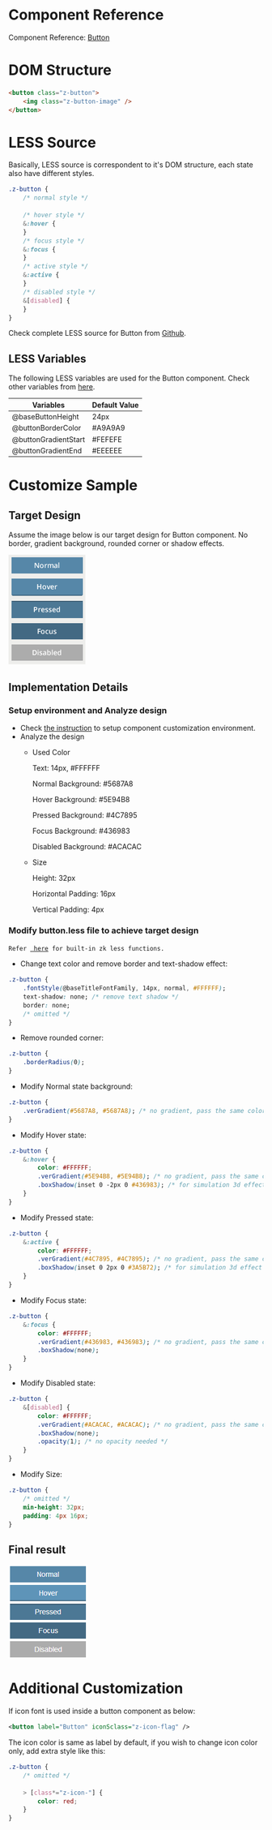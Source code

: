 # Component Reference

Component Reference: [ Button]({{site.baseurl}}/zk_component_ref/button)

# DOM Structure

```html
<button class="z-button">
    <img class="z-button-image" />
</button>
```

# LESS Source

Basically, LESS source is correspondent to it's DOM structure, each
state also have different styles.

```css
.z-button {
    /* normal style */

    /* hover style */
    &:hover {
    }
    /* focus style */
    &:focus {
    }
    /* active style */
    &:active {
    }
    /* disabled style */
    &[disabled] {
    }
}
```

Check complete LESS source for Button from
[Github](http://github.com/zkoss/zk/blob/master/zul/src/archive/web/js/zul/wgt/less/button.less).

## LESS Variables

The following LESS variables are used for the Button component. Check
other variables from [ here](/zk_style_customization_guide/zk_less_variables).

| Variables            | Default Value |
|----------------------|---------------|
| @baseButtonHeight    | 24px          |
| @buttonBorderColor   | \#A9A9A9      |
| @buttonGradientStart | \#FEFEFE      |
| @buttonGradientEnd   | \#EEEEEE      |

# Customize Sample

## Target Design

Assume the image below is our target design for Button component. No
border, gradient background, rounded corner or shadow effects.

![](images/styleguide-button-design.png)

## Implementation Details

### Setup environment and Analyze design

- Check [ the instruction](/zk_style_customization_guide/customize_component)
  to setup component customization environment.
- Analyze the design
  - Used Color
      
    Text: 14px, \#FFFFFF

    Normal Background: \#5687A8

    Hover Background: \#5E94B8

    Pressed Background: \#4C7895

    Focus Background: \#436983

    Disabled Background: \#ACACAC
  - Size
      
    Height: 32px

    Horizontal Padding: 16px

    Vertical Padding: 4px

### Modify button.less file to achieve target design

`Refer `[` here`](/zk_style_customization_guide/zk_less_functions)` for built-in zk less functions.`

- Change text color and remove border and text-shadow effect:

```css
.z-button {
    .fontStyle(@baseTitleFontFamily, 14px, normal, #FFFFFF);
    text-shadow: none; /* remove text shadow */
    border: none;
    /* omitted */
}
```

- Remove rounded corner:

```css
.z-button {
    .borderRadius(0);
}
```

- Modify Normal state background:

```css
.z-button {
    .verGradient(#5687A8, #5687A8); /* no gradient, pass the same color arguments for the function */
}
```

- Modify Hover state:

```css
.z-button {
    &:hover {
        color: #FFFFFF;
        .verGradient(#5E94B8, #5E94B8); /* no gradient, pass the same color arguments for the function */
        .boxShadow(inset 0 -2px 0 #436983); /* for simulation 3d effect */
    }
}
```

- Modify Pressed state:

```css
.z-button {
    &:active {
        color: #FFFFFF;
        .verGradient(#4C7895, #4C7895); /* no gradient, pass the same color arguments for the function */
        .boxShadow(inset 0 2px 0 #3A5B72); /* for simulation 3d effect */
    }
}
```

- Modify Focus state:

```css
.z-button {
    &:focus {
        color: #FFFFFF;
        .verGradient(#436983, #436983); /* no gradient, pass the same color arguments for the function */
        .boxShadow(none);
    }
}
```

- Modify Disabled state:

```css
.z-button {
    &[disabled] {
        color: #FFFFFF;
        .verGradient(#ACACAC, #ACACAC); /* no gradient, pass the same color arguments for the function */
        .boxShadow(none);
        .opacity(1); /* no opacity needed */
    }
}
```

- Modify Size:

```css
.z-button {
    /* omitted */
    min-height: 32px;
    padding: 4px 16px;
}
```

## Final result

![](images/styleguide-button.png)

# Additional Customization

If icon font is used inside a button component as below:

```xml
<button label="Button" iconSclass="z-icon-flag" />
```

The icon color is same as label by default, if you wish to change icon
color only, add extra style like this:

```css
.z-button {
    /* omitted */

    > [class*="z-icon-"] {
        color: red;
    }
}
```


